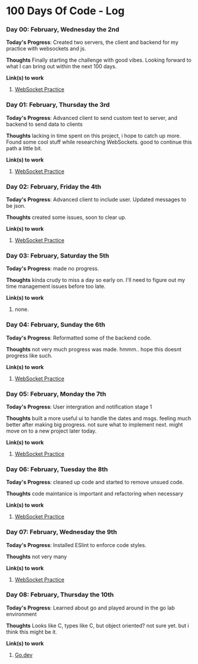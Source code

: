# 100 Days Of Code - Log

### Day 00: February, Wednesday the 2nd

**Today's Progress**: Created two servers, the client and backend for my practice with websockets and js.

**Thoughts** Finally starting the challenge with good vibes. Looking forward to what I can bring out within the next 100 days.

**Link(s) to work**
1. [WebSocket Practice](https://github.com/SLO42/websocketPractice/tree/main)


### Day 01: February, Thursday the 3rd

**Today's Progress**: Advanced client to send custom text to server, and backend to send data to clients

**Thoughts** lacking in time spent on this project, i hope to catch up more. Found some cool stuff while researching WebSockets. good to continue this path a little bit.

**Link(s) to work**
1. [WebSocket Practice](https://github.com/SLO42/websocketPractice/tree/main)

### Day 02: February, Friday the 4th

**Today's Progress**: Advanced client to include user. Updated messages to be json.

**Thoughts** created some issues, soon to clear up.

**Link(s) to work**
1. [WebSocket Practice](https://github.com/SLO42/websocketPractice/tree/main)

### Day 03: February, Saturday the 5th 

**Today's Progress**: made no progress.

**Thoughts** kinda crudy to miss a day so early on. I'll need to figure out my time management issues before too late.

**Link(s) to work**
1. none.

### Day 04: February, Sunday the 6th 

**Today's Progress**: Reformatted some of the backend code.

**Thoughts** not very much progress was made. hmmm.. hope this doesnt progress like such. 

**Link(s) to work**
1. [WebSocket Practice](https://github.com/SLO42/websocketPractice/tree/main)

### Day 05: February, Monday the 7th 

**Today's Progress**: User intergration and notification stage 1

**Thoughts** built a more useful ui to handle the dates and msgs. feeling much better after making big progress. not sure what to implement next. might move on to a new project later today.

**Link(s) to work**
1. [WebSocket Practice](https://github.com/SLO42/websocketPractice/tree/main)

### Day 06: February, Tuesday the 8th 

**Today's Progress**: cleaned up code and started to remove unsued code. 

**Thoughts** code maintanice is important and refactoring when necessary

**Link(s) to work**
1. [WebSocket Practice](https://github.com/SLO42/websocketPractice/tree/main)

### Day 07: February, Wednesday the 9th 

**Today's Progress**: Installed ESlint to enforce code styles. 

**Thoughts** not very many

**Link(s) to work**
1. [WebSocket Practice](https://github.com/SLO42/websocketPractice/tree/main)

### Day 08: February, Thursday the 10th 

**Today's Progress**: Learned about go and played around in the go lab environment 

**Thoughts** Looks like C, types like C, but object oriented? not sure yet. but i think this might be it.

**Link(s) to work**
1. [Go.dev](https://go.dev/learn/)
